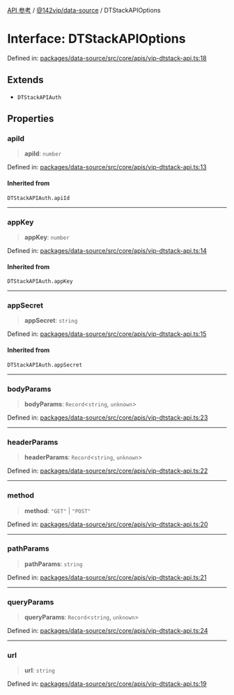 [API 参考](../wiki/Home) / [@142vip/data-source](../wiki/@142vip.data-source) / DTStackAPIOptions

# Interface: DTStackAPIOptions

Defined in: [packages/data-source/src/core/apis/vip-dtstack-api.ts:18](https://github.com/142vip/core-x/blob/15d5bc9ef4bece78c0e60bdf074a2d245f625100/packages/data-source/src/core/apis/vip-dtstack-api.ts#L18)

## Extends

* `DTStackAPIAuth`

## Properties

### apiId

> **apiId**: `number`

Defined in: [packages/data-source/src/core/apis/vip-dtstack-api.ts:13](https://github.com/142vip/core-x/blob/15d5bc9ef4bece78c0e60bdf074a2d245f625100/packages/data-source/src/core/apis/vip-dtstack-api.ts#L13)

#### Inherited from

`DTStackAPIAuth.apiId`

***

### appKey

> **appKey**: `number`

Defined in: [packages/data-source/src/core/apis/vip-dtstack-api.ts:14](https://github.com/142vip/core-x/blob/15d5bc9ef4bece78c0e60bdf074a2d245f625100/packages/data-source/src/core/apis/vip-dtstack-api.ts#L14)

#### Inherited from

`DTStackAPIAuth.appKey`

***

### appSecret

> **appSecret**: `string`

Defined in: [packages/data-source/src/core/apis/vip-dtstack-api.ts:15](https://github.com/142vip/core-x/blob/15d5bc9ef4bece78c0e60bdf074a2d245f625100/packages/data-source/src/core/apis/vip-dtstack-api.ts#L15)

#### Inherited from

`DTStackAPIAuth.appSecret`

***

### bodyParams

> **bodyParams**: `Record`<`string`, `unknown`>

Defined in: [packages/data-source/src/core/apis/vip-dtstack-api.ts:23](https://github.com/142vip/core-x/blob/15d5bc9ef4bece78c0e60bdf074a2d245f625100/packages/data-source/src/core/apis/vip-dtstack-api.ts#L23)

***

### headerParams

> **headerParams**: `Record`<`string`, `unknown`>

Defined in: [packages/data-source/src/core/apis/vip-dtstack-api.ts:22](https://github.com/142vip/core-x/blob/15d5bc9ef4bece78c0e60bdf074a2d245f625100/packages/data-source/src/core/apis/vip-dtstack-api.ts#L22)

***

### method

> **method**: `"GET"` | `"POST"`

Defined in: [packages/data-source/src/core/apis/vip-dtstack-api.ts:20](https://github.com/142vip/core-x/blob/15d5bc9ef4bece78c0e60bdf074a2d245f625100/packages/data-source/src/core/apis/vip-dtstack-api.ts#L20)

***

### pathParams

> **pathParams**: `string`

Defined in: [packages/data-source/src/core/apis/vip-dtstack-api.ts:21](https://github.com/142vip/core-x/blob/15d5bc9ef4bece78c0e60bdf074a2d245f625100/packages/data-source/src/core/apis/vip-dtstack-api.ts#L21)

***

### queryParams

> **queryParams**: `Record`<`string`, `unknown`>

Defined in: [packages/data-source/src/core/apis/vip-dtstack-api.ts:24](https://github.com/142vip/core-x/blob/15d5bc9ef4bece78c0e60bdf074a2d245f625100/packages/data-source/src/core/apis/vip-dtstack-api.ts#L24)

***

### url

> **url**: `string`

Defined in: [packages/data-source/src/core/apis/vip-dtstack-api.ts:19](https://github.com/142vip/core-x/blob/15d5bc9ef4bece78c0e60bdf074a2d245f625100/packages/data-source/src/core/apis/vip-dtstack-api.ts#L19)
